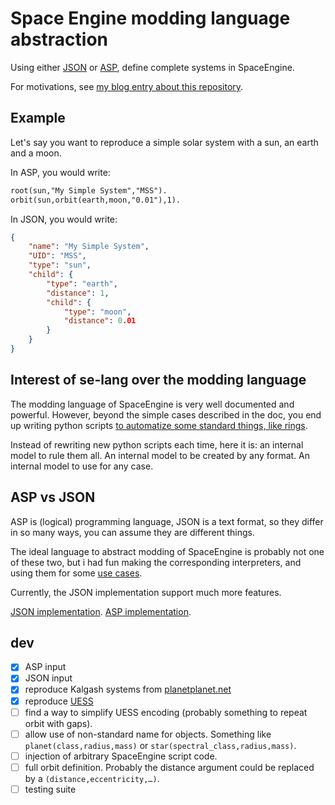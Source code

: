 # Space Engine modding language abstraction
Using either [JSON](https://en.wikipedia.org/wiki/JSON) or [ASP](https://en.wikipedia.org/wiki/Answer_set_programming),
define complete systems in SpaceEngine.

For motivations, see [my blog entry about this repository](lucas.bourneuf.net/blog/se-lang.html).


## Example
Let's say you want to reproduce a simple solar system with a sun, an earth and a moon.

In ASP, you would write:

```asp
root(sun,"My Simple System","MSS").
orbit(sun,orbit(earth,moon,"0.01"),1).
```

In JSON, you would write:

```json
{
    "name": "My Simple System",
    "UID": "MSS",
    "type": "sun",
    "child": {
        "type": "earth",
        "distance": 1,
        "child": {
            "type": "moon",
            "distance": 0.01
        }
    }
}
```


## Interest of se-lang over the modding language
The modding language of SpaceEngine is very well documented and powerful. However, beyond the simple cases described in the doc,
you end up writing python scripts [to automatize some standard things, like rings](lucas.bourneuf.net/blog/uess.html).

Instead of rewriting new python scripts each time, here it is: an internal model to rule them all. An internal model to be created by any format.
An internal model to use for any case.


## ASP vs JSON
ASP is (logical) programming language, JSON is a text format, so they differ in so many ways,
you can assume they are different things.

The ideal language to abstract modding of SpaceEngine is probably not one of these two,
but i had fun making the corresponding interpreters, and using them for some [use cases](lucas.bourneuf.net/blog/se-lang.html).

Currently, the JSON implementation support much more features.

[JSON implementation](json_model.py). [ASP implementation](asp_model.py).



## dev
- [x] ASP input
- [x] JSON input
- [x] reproduce Kalgash systems from [planetplanet.net](https://planetplanet.net/2018/03/21/asimov-kalgash-take2/)
- [x] reproduce [UESS](https://lucas.bourneuf.net/blog/uess.html)
- [ ] find a way to simplify UESS encoding (probably something to repeat orbit with gaps).
- [ ] allow use of non-standard name for objects. Something like `planet(class,radius,mass)` or `star(spectral_class,radius,mass)`.
- [ ] injection of arbitrary SpaceEngine script code.
- [ ] full orbit definition. Probably the distance argument could be replaced by a `(distance,eccentricity,…)`.
- [ ] testing suite
